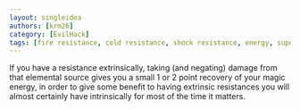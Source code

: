 ```yaml
---
layout: singleidea
authors: [krm26]
category: [EvilHack]
tags: [fire resistance, cold resistance, shock resistance, energy, superior extrinsics principle]
---
```

If you have a resistance extrinsically, taking (and negating) damage from that
elemental source gives you a small 1 or 2 point recovery of your magic energy,
in order to give some benefit to having extrinsic resistances you will almost
certainly have intrinsically for most of the time it matters.

